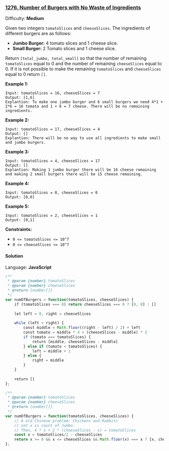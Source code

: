 ### [1276\. Number of Burgers with No Waste of Ingredients](https://leetcode.com/problems/number-of-burgers-with-no-waste-of-ingredients/)

Difficulty: **Medium**


Given two integers `tomatoSlices` and `cheeseSlices`. The ingredients of different burgers are as follows:

*   **Jumbo Burger:** 4 tomato slices and 1 cheese slice.
*   **Small Burger:** 2 Tomato slices and 1 cheese slice.

Return `[total_jumbo, total_small]` so that the number of remaining `tomatoSlices` equal to 0 and the number of remaining `cheeseSlices` equal to 0\. If it is not possible to make the remaining `tomatoSlices` and `cheeseSlices` equal to 0 return `[]`.

**Example 1:**

```
Input: tomatoSlices = 16, cheeseSlices = 7
Output: [1,6]
Explantion: To make one jumbo burger and 6 small burgers we need 4*1 + 2*6 = 16 tomato and 1 + 6 = 7 cheese. There will be no remaining ingredients.
```

**Example 2:**

```
Input: tomatoSlices = 17, cheeseSlices = 4
Output: []
Explantion: There will be no way to use all ingredients to make small and jumbo burgers.
```

**Example 3:**

```
Input: tomatoSlices = 4, cheeseSlices = 17
Output: []
Explantion: Making 1 jumbo burger there will be 16 cheese remaining and making 2 small burgers there will be 15 cheese remaining.
```

**Example 4:**

```
Input: tomatoSlices = 0, cheeseSlices = 0
Output: [0,0]
```

**Example 5:**

```
Input: tomatoSlices = 2, cheeseSlices = 1
Output: [0,1]
```

**Constraints:**

*   `0 <= tomatoSlices <= 10^7`
*   `0 <= cheeseSlices <= 10^7`


#### Solution

Language: **JavaScript**

```javascript
/**
 * @param {number} tomatoSlices
 * @param {number} cheeseSlices
 * @return {number[]}
 */
var numOfBurgers = function(tomatoSlices, cheeseSlices) {
    if (tomatoSlices === 0) return cheeseSlices === 0 ? [0, 0] : []
    
    let left = 0, right = cheeseSlices
    
    while (left < right) {
        const middle = Math.floor((right - left) / 2) + left
        const tomato = middle * 4 + (cheeseSlices - middle) * 2
        if (tomato === tomatoSlices) {
            return [middle, cheeseSlices - middle]
        } else if (tomato < tomatoSlices) {
            left = middle + 1
        } else {
            right = middle
        }
    }
    
    return []
};
```

```javascript
/**
 * @param {number} tomatoSlices
 * @param {number} cheeseSlices
 * @return {number[]}
 */
var numOfBurgers = function(tomatoSlices, cheeseSlices) {
    // A old Chinese problem: Chickens and Rabbits
    // set x is count of Jumbo.
    // Then, 4 * x + 2 * (cheeseSlices - x) = tomatoSlices
    const x = tomatoSlices/2 - cheeseSlices
    return x >= 0 && x <= cheeseSlices && Math.floor(x) === x ? [x, cheeseSlices - x] : []
};

```